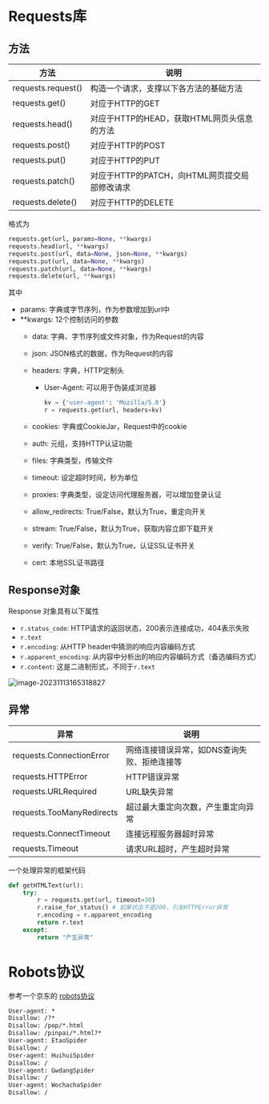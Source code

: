 # Requests库
## 方法

| 方法               | 说明                                          |
| ------------------ | --------------------------------------------- |
| requests.request() | 构造一个请求，支撑以下各方法的基础方法        |
| requests.get()     | 对应于HTTP的GET                               |
| requests.head()    | 对应于HTTP的HEAD，获取HTML网页头信息的方法    |
| requests.post()    | 对应于HTTP的POST                              |
| requests.put()     | 对应于HTTP的PUT                               |
| requests.patch()   | 对应于HTTP的PATCH，向HTML网页提交局部修改请求 |
| requests.delete()  | 对应于HTTP的DELETE                            |

格式为

```python
requests.get(url, params=None, **kwargs)
requests.head(url, **kwargs)
requests.post(url, data=None, json=None, **kwargs)
requests.put(url, data=None, **kwargs)
requests.patch(url, data=None, **kwargs)
requests.delete(url, **kwargs)
```
其中
- params: 字典或字节序列，作为参数增加到url中
- **kwargs: 12个控制访问的参数
    - data: 字典、字节序列或文件对象，作为Request的内容
    - json: JSON格式的数据，作为Request的内容
    - headers: 字典，HTTP定制头 
        - User-Agent: 可以用于伪装成浏览器
            ```python
            kv = {'user-agent': 'Mozilla/5.0'}
            r = requests.get(url, headers=kv)
            ```

    - cookies: 字典或CookieJar，Request中的cookie
    - auth: 元组，支持HTTP认证功能
    - files: 字典类型，传输文件
    - timeout: 设定超时时间，秒为单位
    - proxies: 字典类型，设定访问代理服务器，可以增加登录认证
    - allow_redirects: True/False，默认为True，重定向开关
    - stream: True/False，默认为True，获取内容立即下载开关
    - verify: True/False，默认为True，认证SSL证书开关
    - cert: 本地SSL证书路径

## Response对象
Response 对象具有以下属性

- `r.status_code`: HTTP请求的返回状态，200表示连接成功，404表示失败
- `r.text`
- `r.encoding`: 从HTTP header中猜测的响应内容编码方式
- `r.apparent_encoding`: 从内容中分析出的响应内容编码方式（备选编码方式）
- `r.content`: 这是二进制形式，不同于`r.text`

![image-20231113165318827](https://img2023.cnblogs.com/blog/1892247/202311/1892247-20231113165325122-2073012228.png)

## 异常
|异常|说明|
|---|---|
|requests.ConnectionError|网络连接错误异常，如DNS查询失败、拒绝连接等|
|requests.HTTPError|HTTP错误异常|
|requests.URLRequired|URL缺失异常|
|requests.TooManyRedirects|超过最大重定向次数，产生重定向异常|
|requests.ConnectTimeout|连接远程服务器超时异常|
|requests.Timeout|请求URL超时，产生超时异常|

一个处理异常的框架代码
```python
def getHTMLText(url):
    try:
        r = requests.get(url, timeout=30)
        r.raise_for_status() # 如果状态不是200，引发HTTPError异常
        r.encoding = r.apparent_encoding
        return r.text
    except:
        return "产生异常"
```

# Robots协议

参考一个京东的 [robots协议](https://www.jd.com/robots.txt)

```txt
User‐agent: *
Disallow: /?*
Disallow: /pop/*.html
Disallow: /pinpai/*.html?*
User‐agent: EtaoSpider
Disallow: /
User‐agent: HuihuiSpider
Disallow: /
User‐agent: GwdangSpider
Disallow: /
User‐agent: WochachaSpider
Disallow: /
```

